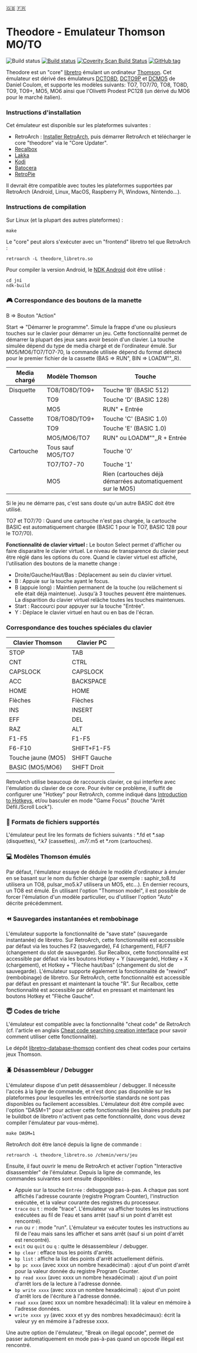 [:gb:](https://github.com/Zlika/theodore/blob/master/README.md)
[:fr:](https://github.com/Zlika/theodore/blob/master/README-FR.md)

Theodore - Emulateur Thomson MO/TO
=====================================

![Build status](https://github.com/Zlika/theodore/workflows/CI/badge.svg)
[![Build status](https://ci.appveyor.com/api/projects/status/7lo7cohkpmn50ogk?svg=true)](https://ci.appveyor.com/project/Zlika/theodore)
[![Coverity Scan Build Status](https://scan.coverity.com/projects/15677/badge.svg)](https://scan.coverity.com/projects/zlika-theodore)
[![GitHub tag](https://img.shields.io/github/tag/Zlika/theodore.svg)](https://github.com/Zlika/theodore/releases)

Theodore est un "core" [libretro](https://github.com/libretro) émulant un ordinateur [Thomson](https://fr.wikipedia.org/wiki/Gamme_MOTO). Cet émulateur est dérivé des émulateurs [DCTO8D](http://dcto8.free.fr/), [DCTO9P](http://dcto9p.free.fr/) et [DCMO5](http://dcmo5.free.fr/) de Daniel Coulom, et supporte les modèles suivants: TO7, TO7/70, TO8, TO8D, TO9, TO9+, MO5, MO6 ainsi que l'Olivetti Prodest PC128 (un dérivé du MO6 pour le marché italien).

### Instructions d'installation

Cet émulateur est disponible sur les plateformes suivantes :
* RetroArch : [Installer RetroArch](http://www.retroarch.com/?page=platforms), puis démarrer RetroArch et télécharger le core "theodore" via le "Core Updater".
* [Recalbox](https://www.recalbox.com/)
* [Lakka](http://www.lakka.tv/)
* [Kodi](https://kodi.tv/)
* [Batocera](https://batocera.org/)
* [RetroPie](https://retropie.org.uk/)

Il devrait être compatible avec toutes les plateformes supportées par RetroArch (Android, Linux, MacOS, Raspberry Pi, Windows, Nintendo...).

### Instructions de compilation

Sur Linux (et la plupart des autres plateformes) :
```
make
```
Le "core" peut alors s'exécuter avec un "frontend" libretro tel que RetroArch :
```
retroarch -L theodore_libretro.so
```

Pour compiler la version Android, le [NDK Android](https://developer.android.com/ndk/downloads/) doit être utilisé :
```
cd jni
ndk-build
```

### :video_game: Correspondance des boutons de la manette

B => Bouton "Action"

Start => "Démarrer le programme". Simule la frappe d'une ou plusieurs touches sur le clavier pour démarrer un jeu. Cette fonctionnalité permet de démarrer la plupart des jeux sans avoir besoin d'un clavier. La touche simulée dépend du type de media chargé et de l'ordinateur émulé. Sur MO5/MO6/TO7/TO7-70, la commande utilisée dépend du format détecté pour le premier fichier de la cassette (BAS => RUN", BIN => LOADM"",,R).

| Media chargé | Modèle Thomson    | Touche                 |
| ------------ | ----------------- | ---------------------- |
| Disquette    | TO8/TO8D/TO9+     | Touche 'B' (BASIC 512) |
|              | TO9               | Touche 'D' (BASIC 128) |
|              | MO5               | RUN" + Entrée          |
| Cassette     | TO8/TO8D/TO9+     | Touche 'C' (BASIC 1.0) |
|              | TO9               | Touche 'E' (BASIC 1.0) |
|              | MO5/MO6/TO7       | RUN" ou LOADM"",,R + Entrée |
| Cartouche    | Tous sauf MO5/TO7 | Touche '0'             |
|              | TO7/TO7-70        | Touche '1'             |
|              | MO5               | Rien (cartouches déjà démarrées automatiquement sur le MO5) |

Si le jeu ne démarre pas, c'est sans doute qu'un autre BASIC doit être utilisé.

TO7 et TO7/70 : Quand une cartouche n'est pas chargée, la cartouche BASIC est automatiquement chargée (BASIC 1 pour le TO7, BASIC 128 pour le TO7/70).

**Fonctionnalité de clavier virtuel :** Le bouton Select permet d'afficher ou faire disparaitre le clavier virtuel. Le niveau de transparence du clavier peut être réglé dans les options du core.
Quand le clavier virtuel est affiché, l'utilisation des boutons de la manette change :
* Droite/Gauche/Haut/Bas : Déplacement au sein du clavier virtuel.
* B : Appuie sur la touche ayant le focus.
* B (appuie long) : Maintien permanent de la touche (ou relâchement si elle était déjà maintenue). Jusqu'à 3 touches peuvent être maintenues. La disparition du clavier virtuel relâche toutes les touches maintenues.
* Start : Raccourci pour appuyer sur la touche "Entrée".
* Y : Déplace le clavier virtuel en haut ou en bas de l'écran.

### Correspondance des touches spéciales du clavier

| Clavier Thomson | Clavier PC |
| ------------- | ------------- |
| STOP  | TAB  |
| CNT  | CTRL  |
| CAPSLOCK  | CAPSLOCK  |
| ACC  | BACKSPACE  |
| HOME  | HOME  |
| Flèches  | Flèches  |
| INS  | INSERT  |
| EFF  | DEL  |
| RAZ  | ALT  |
| F1-F5  | F1-F5  |
| F6-F10  | SHIFT+F1-F5  |
| Touche jaune (MO5) | SHIFT Gauche |
| BASIC (MO5/MO6) | SHIFT Droit |

RetroArch utilise beaucoup de raccourcis clavier, ce qui interfère avec l'émulation du clavier de ce core. Pour éviter ce problème, il suffit de configurer une "Hotkey" pour RetroArch, comme indiqué dans [Introduction to Hotkeys](https://docs.libretro.com/guides/retroarch-keyboard-controls/#introduction-to-hotkeys), et/ou basculer en mode "Game Focus" (touche "Arrêt Défil./Scroll Lock").

### :floppy_disk: Formats de fichiers supportés

L'émulateur peut lire les formats de fichiers suivants : *.fd et *.sap (disquettes), *.k7 (cassettes), *.m7/*.m5 et *.rom (cartouches).

### :computer: Modèles Thomson émulés

Par défaut, l'émulateur essaye de déduire le modèle d'ordinateur à émuler en se basant sur le nom du fichier chargé (par exemple : saphir_to8.fd utilisera un TO8, pulsar_mo5.k7 utilisera un MO5, etc...). En dernier recours, un TO8 est émulé. En utilisant l'option "Thomson model", il est possible de forcer l'émulation d'un modèle particulier, ou d'utiliser l'option "Auto" décrite précédemment.

### :rewind: Sauvegardes instantanées et rembobinage

L'émulateur supporte la fonctionnalité de "save state" (sauvegarde instantanée) de libretro. Sur RetroArch, cette fonctionnalité est accessible par défaut via les touches F2 (sauvegarde), F4 (chargement), F6/F7 (changement du slot de sauvegarde). Sur Recalbox, cette fonctionnalité est accessible par défaut via les boutons Hotkey + Y (sauvegarde), Hotkey + X (chargement), et Hotkey + "Flèche haut/bas" (changement du slot de sauvegarde).
L'émulateur supporte également la fonctionnalité de "rewind" (rembobinage) de libretro. Sur RetroArch, cette fonctionnalité est accessible par défaut en pressant et maintenant la touche "R". Sur Recalbox, cette fonctionnalité est accessible par défaut en pressant et maintenant les boutons Hotkey et "Flèche Gauche".

### :innocent: Codes de triche

L'émulateur est compatible avec la fonctionnalité "cheat code" de RetroArch (cf. l'article en anglais [Cheat code searching creation interface](https://www.libretro.com/index.php/upcoming-retroarch-1-7-4-cheat-code-searchingcreation-interface-with-rumble-features/) pour savoir comment utiliser cette fonctionnalité).

Le dépôt [libretro-database-thomson](https://github.com/Zlika/libretro-database-thomson) contient des cheat codes pour certains jeux Thomson.

### :beetle: Désassembleur / Debugger

L'émulateur dispose d'un petit désassembleur / debugger. Il nécessite l'accès à la ligne de commande, et n'est donc pas disponible sur les plateformes pour lesquelles les entrée/sortie standards ne sont pas disponibles ou facilement accessibles.
L'émulateur doit être compilé avec l'option "DASM=1" pour activer cette fonctionnalité (les binaires produits par le buildbot de libretro n'activent pas cette fonctionnalité, donc vous devez compiler l'émulateur par vous-même).
```
make DASM=1
```
RetroArch doit être lancé depuis la ligne de commande :
```
retroarch -L theodore_libretro.so /chemin/vers/jeu
```
Ensuite, il faut ouvrir le menu de RetroArch et activer l'option "Interactive disassembler" de l'émulateur.
Depuis la ligne de commande, les commandes suivantes sont ensuite disponibles :
* Appuie sur la touche `Entrée` : debuggage pas-à-pas. A chaque pas sont affichés l'adresse courante (registre Program Counter), l'instruction exécutée, et la valeur courante des registres du processeur.
* `trace` ou `t` : mode "trace". L'émulateur va afficher toutes les instructions exécutées au fil de l'eau et sans arrêt (sauf si un point d'arrêt est rencontré).
* `run` ou `r` : mode "run". L'émulateur va exécuter toutes les instructions au fil de l'eau mais sans les afficher et sans arrêt (sauf si un point d'arrêt est rencontré).
* `exit` ou `quit` ou `q` : quitte le désassembleur / debugger.
* `bp clear` : efface tous les points d'arrêts.
* `bp list` : affiche la list des points d'arrêt actuellement définis.
* `bp pc xxxx` (avec xxxx un nombre hexadécimal) : ajout d'un point d'arrêt pour la valeur donnée du registre Program Counter.
* `bp read xxxx` (avec xxxx un nombre hexadécimal) : ajout d'un point d'arrêt lors de la lecture à l'adresse donnée.
* `bp write xxxx` (avec xxxx un nombre hexadécimal) : ajout d'un point d'arrêt lors de l'écriture à l'adresse donnée.
* `read xxxx` (avec xxxx un nombre hexadécimal): lit la valeur en mémoire à l'adresse données.
* `write xxxx yy` (avec xxxx et yy des nombres hexadécimaux): écrit la valeur yy en mémoire à l'adresse xxxx.

Une autre option de l'émulateur, "Break on illegal opcode", permet de passer automatiquement en mode pas-à-pas quand un opcode illégal est rencontré.
